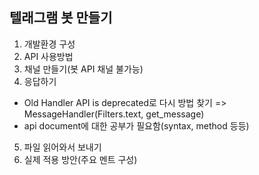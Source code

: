## 텔래그램 봇 만들기
1. 개발환경 구성
2. API 사용방법
3. 채널 만들기(봇 API 채널 불가능)
4. 응답하기 
  - Old Handler API is deprecated로 다시 방법 찾기 => MessageHandler(Filters.text, get_message)
  - api document에 대한 공부가 필요함(syntax, method 등등)
5. 파일 읽어와서 보내기
6. 실제 적용 방안(주요 멘트 구성)
